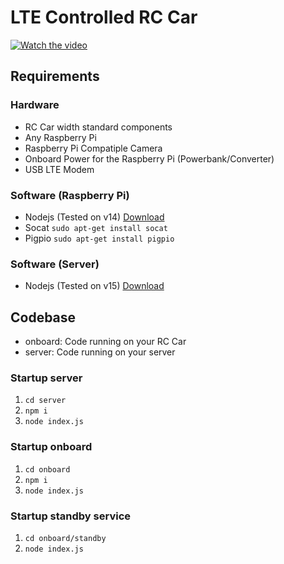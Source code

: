
# LTE Controlled RC Car

[![Watch the video](https://img.youtube.com/vi/yeqj-nWPKeI/maxresdefault.jpg)](https://www.youtube.com/watch?v=yeqj-nWPKeI)

## Requirements
 ### Hardware
 - RC Car width standard components
 - Any Raspberry Pi
 - Raspberry Pi Compatiple Camera
 - Onboard Power for the Raspberry Pi (Powerbank/Converter)
 - USB LTE Modem

### Software (Raspberry Pi)
- Nodejs (Tested on v14) [Download](https://nodejs.org/en/)
- Socat `sudo apt-get install socat`
- Pigpio `sudo apt-get install pigpio`

### Software (Server)
- Nodejs (Tested on v15) [Download](https://nodejs.org/en/)

## Codebase
- onboard: Code running on your RC Car
- server: Code running on your server

### Startup server
1. `cd server`
2. `npm i`
3. `node index.js`

### Startup onboard
1. `cd onboard`
2. `npm i`
3. `node index.js`

### Startup standby service
1. `cd onboard/standby`
2. `node index.js`
    

